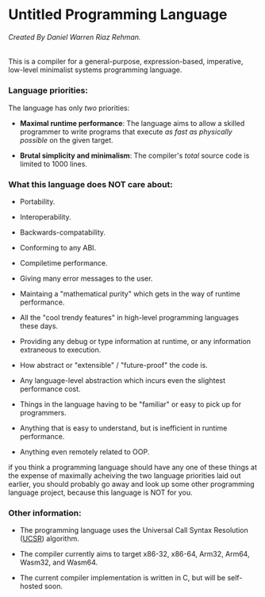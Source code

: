 # Untitled Programming Language
###### Created By Daniel Warren Riaz Rehman.

This is a compiler for a general-purpose, expression-based, imperative, low-level minimalist systems programming language. 

### Language priorities:

The language has only _two_ priorities:

 - __Maximal runtime performance__: The language aims to allow a skilled programmer to write programs that execute _as fast as physically possible_ on the given target.

 - __Brutal simplicity and minimalism__: The compiler's _total_ source code is limited to 1000 lines.

### What this language does NOT care about:

 - Portability.

 - Interoperability.

 - Backwards-compatability.

 - Conforming to any ABI. 

 - Compiletime performance. 

 - Giving many error messages to the user.

 - Maintaing a "mathematical purity" which gets in the way of runtime performance.

 - All the "cool trendy features" in high-level programming languages these days. 

 - Providing any debug or type information at runtime, or any information extraneous to execution. 

 - How abstract or "extensible" / "future-proof" the code is. 

 - Any language-level abstraction which incurs even the slightest performance cost. 

 - Things in the language having to be "familiar" or easy to pick up for programmers.

 - Anything that is easy to understand, but is inefficient in runtime performance.

 - Anything even remotely related to OOP.

if you think a programming language should have any one of these things at the expense of maximally acheiving the two language priorities laid out earlier, you should probably go away and look up some other programming language project, because this language is NOT for you.


### Other information:

 - The programming language uses the Universal Call Syntax Resolution ([UCSR](dwrrehman.github.io/ucsr)) algorithm.

 - The compiler currently aims to target x86-32, x86-64, Arm32, Arm64, Wasm32, and Wasm64. 

 - The current compiler implementation is written in C, but will be self-hosted soon.
